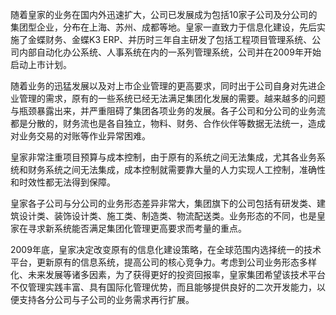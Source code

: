 随着皇家的业务在国内外迅速扩大，公司已发展成为包括10家子公司及分公司的集团型企业，分布在上海、苏州、成都等地。皇家一直致力于信息化建设，先后实施了金蝶财务、金蝶K3 ERP、并历时三年自主研发了包括工程项目管理系统、公司内部自动化办公系统、人事系统在内的一系列管理系统，公司并在2009年开始启动上市计划。

随着业务的迅猛发展以及对上市企业管理的更高要求，同时出于公司自身对先进企业管理的需求，原有的一些系统已经无法满足集团化发展的需要。越来越多的问题与瓶颈暴露出来，并严重阻碍了集团各项业务的发展。各子公司和分公司的业务流都是分散的，财务流也是各自独立，物料、财务、合作伙伴等数据无法统一，造成对业务交易的对账等作业异常困难。

皇家非常注重项目预算与成本控制，由于原有的系统之间无法集成，尤其各业务系统和财务系统之间无法集成，成本控制就需要靠大量的人力实现人工控制，准确性和时效性都无法得到保障。

皇家各子公司与分公司的业务形态差异非常大，集团旗下的公司包括有研发类、建筑设计类、装饰设计类、施工类、制造类、物流配送类。业务形态的不同，也是皇家在寻求新系统能否满足集团化管理更高要求而考量的重点。

2009年底，皇家决定改变原有的信息化建设策略，在全球范围内选择统一的技术平台，更新原有的信息系统，提高公司的核心竞争力。考虑到公司业务形态多样化、未来发展等诸多因素，为了获得更好的投资回报率，皇家集团希望该技术平台不仅管理实践丰富、具有国际化管理优势，而且能够提供良好的二次开发能力，以便支持各分公司与子公司的业务需求再行扩展。